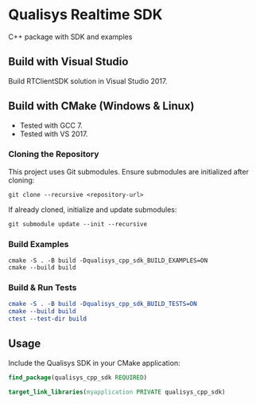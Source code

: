 # Qualisys Realtime SDK

C++ package with SDK and examples

## Build with Visual Studio

Build RTClientSDK solution in Visual Studio 2017.

## Build with CMake (Windows & Linux)

* Tested with GCC 7.
* Tested with VS 2017.

### Cloning the Repository

This project uses Git submodules. Ensure submodules are initialized after cloning:

`git clone --recursive <repository-url>`

If already cloned, initialize and update submodules:

`git submodule update --init --recursive`

### Build Examples
```
cmake -S . -B build -Dqualisys_cpp_sdk_BUILD_EXAMPLES=ON
cmake --build build
```

### Build & Run Tests
```cmake
cmake -S . -B build -Dqualisys_cpp_sdk_BUILD_TESTS=ON
cmake --build build
ctest --test-dir build
```

## Usage

Include the Qualisys SDK in your CMake application:

```cmake
find_package(qualisys_cpp_sdk REQUIRED)

target_link_libraries(myapplication PRIVATE qualisys_cpp_sdk)
```
